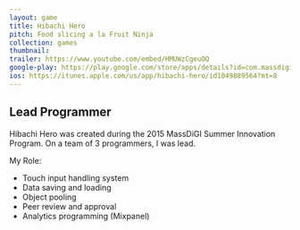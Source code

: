 ```yaml
---
layout: game
title: Hibachi Hero
pitch: Food slicing a la Fruit Ninja
collection: games
thumbnail:
trailer: https://www.youtube.com/embed/HMUWzCgeuOQ
google-play: https://play.google.com/store/apps/details?id=com.massdigi.hibachihero&hl=en
ios: https://itunes.apple.com/us/app/hibachi-hero/id1049889564?mt=8
---
```


## Lead Programmer

Hibachi Hero was created during the 2015 MassDiGI Summer Innovation Program. On a team of 3 programmers, I was lead.

My Role:
- Touch input handling system
- Data saving and loading
- Object pooling
- Peer review and approval
- Analytics programming (Mixpanel)

